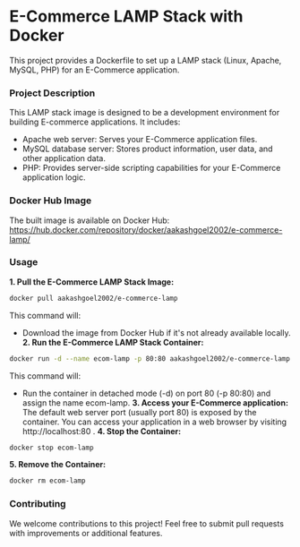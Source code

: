 # E-Commerce LAMP Stack with Docker
This project provides a Dockerfile to set up a LAMP stack (Linux, Apache, MySQL, PHP) for an E-Commerce application.

### Project Description
This LAMP stack image is designed to be a development environment for building E-commerce applications. It includes:

- Apache web server: Serves your E-Commerce application files.
- MySQL database server: Stores product information, user data, and other application data.
- PHP: Provides server-side scripting capabilities for your E-Commerce application logic.

### Docker Hub Image
The built image is available on Docker Hub: https://hub.docker.com/repository/docker/aakashgoel2002/e-commerce-lamp/

### Usage
__1. Pull the E-Commerce LAMP Stack Image:__ 
```bash
docker pull aakashgoel2002/e-commerce-lamp
```
This command will:
- Download the image from Docker Hub if it's not already available locally.
__2. Run the E-Commerce LAMP Stack Container:__ 
```bash
docker run -d --name ecom-lamp -p 80:80 aakashgoel2002/e-commerce-lamp
```
This command will:
- Run the container in detached mode (-d) on port 80 (-p 80:80) and assign the name ecom-lamp.
__3. Access your E-Commerce application:__ 
The default web server port (usually port 80) is exposed by the container. You can access your application in a web browser by visiting http://localhost:80 .
__4. Stop the Container:__ 
```bash
docker stop ecom-lamp
```
__5. Remove the Container:__ 
```bash
docker rm ecom-lamp
```

### Contributing
We welcome contributions to this project! Feel free to submit pull requests with improvements or additional features.

